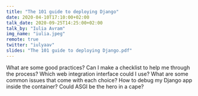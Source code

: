 ```yaml
---
title: "The 101 guide to deploying Django"
date: 2020-04-10T17:10:00+02:00
talk_date: 2020-09-25T14:25:00+02:00
talk_by: "Iulia Avram"
img_name: "iulia.jpeg"
remote: true
twitter: "iulyaav"
slides: "The 101 guide to deploying Django.pdf"
---
```


What are some good practices? Can I make a checklist to help me through the process?
Which web integration interface could I use? What are some common issues that come with each choice?
How to debug my Django app inside the container?
Could ASGI be the hero in a cape?
